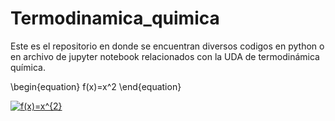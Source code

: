 # Termodinamica_quimica

Este es el repositorio en donde se encuentran diversos codigos en python o en archivo de jupyter notebook relacionados con la UDA de termodinámica química.

\begin{equation}
    f(x)=x^2
\end{equation}

<a href="http://www.alciro.org/tools/matematicas/editor-ecuaciones.jsp?eq=f(x)=x^{2}"><img src="http://www.alciro.org/cgi/tex.cgi?f(x)=x^{2}" title="f(x)=x^{2}" border="0" /></a>
